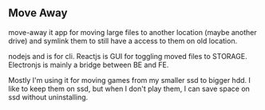 ## Move Away

move-away it app for moving large files to another location (maybe another drive) and symlink them to still have a access to them on old location. 

nodejs and is for cli. 
Reactjs is GUI for toggling moved files to STORAGE.
Electronjs is mainly a bridge between BE and FE.

Mostly I'm using it for moving games from my smaller ssd to bigger hdd. I like to keep them on ssd, but when I don't play them, I can save space on ssd without uninstalling. 
